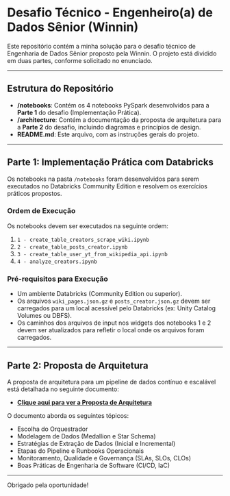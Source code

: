 # Desafio Técnico - Engenheiro(a) de Dados Sênior (Winnin)

Este repositório contém a minha solução para o desafio técnico de Engenharia de Dados Sênior proposto pela Winnin. O projeto está dividido em duas partes, conforme solicitado no enunciado.

---

## Estrutura do Repositório

- **/notebooks**: Contém os 4 notebooks PySpark desenvolvidos para a **Parte 1** do desafio (Implementação Prática).
- **/architecture**: Contém a documentação da proposta de arquitetura para a **Parte 2** do desafio, incluindo diagramas e princípios de design.
- **README.md**: Este arquivo, com as instruções gerais do projeto.

---

## Parte 1: Implementação Prática com Databricks

Os notebooks na pasta `/notebooks` foram desenvolvidos para serem executados no Databricks Community Edition e resolvem os exercícios práticos propostos.

### Ordem de Execução


Os notebooks devem ser executados na seguinte ordem:

1.  `1 - create_table_creators_scrape_wiki.ipynb`
2.  `2 - create_table_posts_creator.ipynb`
3.  `3 - create_table_user_yt_from_wikipedia_api.ipynb`
4.  `4 - analyze_creators.ipynb`

### Pré-requisitos para Execução

- Um ambiente Databricks (Community Edition ou superior).
- Os arquivos `wiki_pages.json.gz` e `posts_creator.json.gz` devem ser carregados para um local acessível pelo Databricks (ex: Unity Catalog Volumes ou DBFS).
- Os caminhos dos arquivos de input nos widgets dos notebooks 1 e 2 devem ser atualizados para refletir o local onde os arquivos foram carregados.

---

## Parte 2: Proposta de Arquitetura

A proposta de arquitetura para um pipeline de dados contínuo e escalável está detalhada no seguinte documento:

- **[Clique aqui para ver a Proposta de Arquitetura](./architecture/architecture.md)**

O documento aborda os seguintes tópicos:
- Escolha do Orquestrador
- Modelagem de Dados (Medallion e Star Schema)
- Estratégias de Extração de Dados (Inicial e Incremental)
- Etapas do Pipeline e Runbooks Operacionais
- Monitoramento, Qualidade e Governança (SLAs, SLOs, CLOs)
- Boas Práticas de Engenharia de Software (CI/CD, IaC)

---

Obrigado pela oportunidade!
